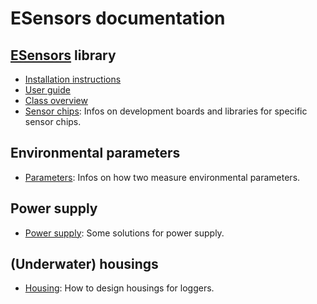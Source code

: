 # ESensors documentation

## [ESensors](https://github.com/janscience/ESensors) library

- [Installation instructions](install.md)
- [User guide](userguide.md)
- [Class overview](classes.md)
- [Sensor chips](chips/): Infos on development boards and libraries for
  specific sensor chips.


## Environmental parameters

- [Parameters](parameters/): Infos on how two measure
  environmental parameters.


## Power supply

- [Power supply](power/): Some solutions for power supply.


## (Underwater) housings

- [Housing](housing/): How to design housings for loggers.
